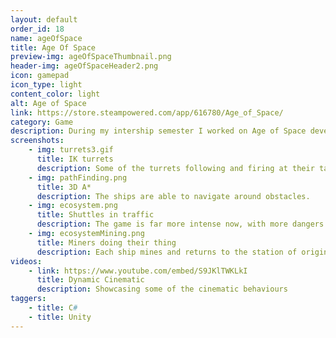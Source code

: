 ```yaml
---
layout: default
order_id: 18
name: ageOfSpace
title: Age Of Space
preview-img: ageOfSpaceThumbnail.png
header-img: ageOfSpaceHeader2.png
icon: gamepad
icon_type: light
content_color: light
alt: Age of Space
link: https://store.steampowered.com/app/616780/Age_of_Space/
category: Game
description: During my intership semester I worked on Age of Space developing gameplay functionaliy and tools to ease further tasks for the other team members. I've worked on multiple aspects of the game. Originally I focused on the SteamAPI and Photon for the networking aspects of the game. Later on I shifted focus to developing an IK solution for the turrets in the game, able to support any amount of joints in order to target the enemy. This allowed us to quickly develop weaponry for different factions, some working on a regular 2 joint swivel, similar to current real world technologies while others having multiple joins and acting more like a robotic arm.<br><br>I continued working on the Age of Space project, and later I developed the pathfinding as a 3D implementation of the A* algorithm and I based the movement on the Boids program, developed by Craig Reynolds.<br><br>I created an ecosystem logic, where entities would work based on their function, allowing quick implementation of new elements in a scene simulating an active "base". This allowed us to have mining ships leave space stations, mine and retrieve the resources, firing events in order to affect a future economy, as well as any other ships creating a traffic of sorts as well as giant carriers warping in, delivering cargo and warping out.<br><br>One of the tools I created is a dynamic cinematic system based on a Finite State Machine. It allows the quick addition of any behaviour and is designed to replicate popular camera actions seen in Battlestar Galactica, Star Wars or any other movies I like. It supports following a target, orbiting it, making specific movements, even following predetermined or dynamically created curves around a position.
screenshots:
    - img: turrets3.gif
      title: IK turrets
      description: Some of the turrets following and firing at their target from different positions.
    - img: pathFinding.png
      title: 3D A*
      description: The ships are able to navigate around obstacles.
    - img: ecosystem.png
      title: Shuttles in traffic
      description: The game is far more intense now, with more dangers and tools at the players disposal.
    - img: ecosystemMining.png
      title: Miners doing their thing
      description: Each ship mines and returns to the station of origin.
videos:
    - link: https://www.youtube.com/embed/S9JKlTWKLkI
      title: Dynamic Cinematic
      description: Showcasing some of the cinematic behaviours
taggers:
    - title: C#
    - title: Unity
---
```


